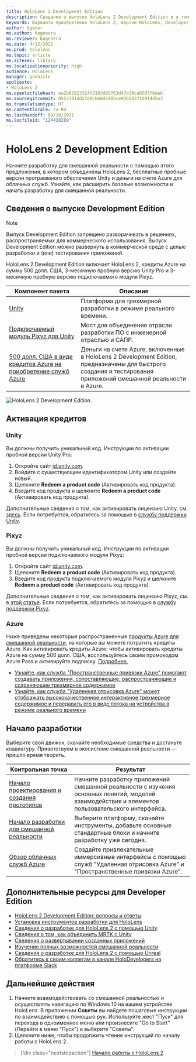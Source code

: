 ```yaml
---
title: HoloLens 2 Development Edition
description: Сведения о выпуске HoloLens 2 Development Edition и о том, что делать после получения устройства.
keywords: Варианты приобретения HoloLens 2, версии HoloLens, Developer Edition
author: bgener
ms.author: bogenera
ms.reviewer: bogenera
ms.date: 4/12/2021
ms.prod: hololens
ms.topic: article
ms.sitesec: library
ms.localizationpriority: high
audience: HoloLens
manager: yannisle
appliesto:
- HoloLens 2
ms.openlocfilehash: ee2b87823324f3183d86763d47b38ca0503f0aeb
ms.sourcegitcommit: 05537014d27d9cb60d5485ce93654371d914d5e3
ms.translationtype: HT
ms.contentlocale: ru-RU
ms.lasthandoff: 09/10/2021
ms.locfileid: "124428289"
---
```

# <a name="hololens-2-development-edition"></a>HoloLens 2 Development Edition

Начните разработку для смешанной реальности с помощью этого предложения, в котором объединены HoloLens 2, бесплатные пробные версии программного обеспечения Unity и деньги на счете Azure для облачных служб. Узнайте, как расширить базовые возможности и начать разработку для смешанной реальности.

## <a name="learn-about-the-development-edition"></a>Сведения о выпуске Development Edition

> [!NOTE]
> Выпуск Development Edition запрещено разворачивать в решениях, распространяемых для коммерческого использования. Выпуск Development Edition можно развернуть в коммерческой среде с целью разработки и (или) тестирования приложений.  

HoloLens 2 Development Edition включает HoloLens 2, кредиты Azure на сумму 500 долл. США, 3-месячную пробную версию Unity Pro и 3-месячную пробную версию подключаемого модуля Pixyz.

| Компонент пакета | Описание |
|---|---|
|  [Unity](https://unity.com/) | Платформа для трехмерной разработки в режиме реального времени.   |
|  [Подключаемый модуль Pixyz для Unity](https://www.pixyz-software.com/plugin/) | Мост для объединения отрасли разработки ПО с инженерной отраслью и САПР.   |
| [500 долл. США в виде кредитов Azure на приобретение служб Azure](https://azure.microsoft.com/resources/) | Деньги на счете Azure, включенные в HoloLens 2 Development Edition, предназначены для быстрого создания и тестирования приложений смешанной реальности в Azure. |

![HoloLens 2 Development Edition.](./images/hololens-2-dev-ed.png)

## <a name="redeem-your-credits"></a>Активация кредитов

### <a name="unity"></a>Unity
Вы должны получить уникальный код. Инструкции по активации пробной версии Unity Pro:
1. Откройте сайт [id.unity.com](http://id.unity.com/).
1. Войдите с существующим идентификатором Unity или создайте новый.
1. Щелкните **Redeem a product code** (Активировать код продукта).
1. Введите код продукта и щелкните **Redeem a product code** (Активировать код продукта).

Дополнительные сведения о том, как активировать лицензию Unity, см. [здесь](https://support.unity3d.com/hc/articles/211438683-How-do-I-activate-my-license-). Если потребуется, обратитесь за помощью в [службу поддержки Unity](https://support.unity3d.com/hc).  

### <a name="pixyz"></a>Pixyz
Вы должны получить уникальный код. Инструкции по активации пробной версии подключаемого модуля Pixyz:
1. Откройте сайт [id.unity.com](http://id.unity.com/).
1. Щелкните **Redeem a product code** (Активировать код продукта).
1. Введите код продукта подключаемого модуля Pixyz и щелкните **Redeem a product code** (Активировать код продукта).

Дополнительные сведения о том, как активировать лицензию Pixyz, см. в [этой статье](https://www.pixyz-software.com/documentations/html/2020.1/review/TrialLicense.html). Если потребуется, обратитесь за помощью в [службу поддержки Pixyz](https://www.pixyz-software.com/support/).

### <a name="azure"></a>Azure
Ниже приведены некоторые распространенные [продукты Azure для смешанной реальности](https://azure.microsoft.com/topic/mixed-reality/), на которые вы можете потратить кредиты Azure.
Как активировать кредиты Azure: чтобы активировать кредиты Azure на сумму 500 долл. США, воспользуйтесь своим промокодом Azure Pass и активируйте подписку. [Подробнее.](hololens2-development-edition-faq.yml#how-can-i-redeem-my--500-azure-credit-)

- [Узнайте, как служба "Пространственные привязки Azure" помогают создавать приложения, сопоставляющие, распространяющие и сохраняющие трехмерное содержимое](https://azure.microsoft.com/services/spatial-anchors/)
- [Узнайте, как служба "Удаленная отрисовка Azure" может отображать высококачественное интерактивное трехмерное содержимое и передавать его в виде потока на устройства в режиме реального времени](https://azure.microsoft.com/services/remote-rendering/)

## <a name="get-started-developing"></a>Начало разработки

Выберите свой движок, скачайте необходимые средства и достаньте клавиатуру. Приветствуем в экосистеме смешанной реальности — пришло время творить.

|     Контрольная точка                              |     Результат                                                                                                                    |
|---------------------------------------------|---------------------------------------------------------------------------------------------------------------------------------|
|     [Начало проектирования и создания прототипов](/windows/mixed-reality/design/design)         |     Начните разработку приложений смешанной реальности с изучения основных понятий, моделей взаимодействия и элементов пользовательского интерфейса.     |
|     [Начало разработки для смешанной реальности](/windows/mixed-reality/develop/development?tabs=unity)    |     Выберите платформу, скачайте инструменты, добавьте основные стандартные блоки и начните разработку уже сегодня.                                  |
|     [Обзор облачных служб Azure](/windows/mixed-reality/develop/mixed-reality-cloud-services)            |     Создайте привлекательные иммерсивные интерфейсы с помощью служб "Удаленная отрисовка Azure" и "Пространственные привязки Azure".                                 |

## <a name="developer-edition-additional-resources"></a>Дополнительные ресурсы для Developer Edition

- [HoloLens 2 Development Edition: вопросы и ответы](hololens2-development-edition-faq.yml)
- [Установка инструментов разработки для HoloLens](/windows/mixed-reality/develop/install-the-tools?tabs=unity)
- [Сведения о разработке для HoloLens 2 с помощью Unity](/windows/mixed-reality/develop/unity/unity-development-overview?tabs=mrtk%2Carr%2Chl2)
- [Сведения о том, как объединить MRTK с Unity](/windows/mixed-reality/develop/unity/mrtk-getting-started)
- [Сведения о развертывании созданных приложений](app-deploy-overview.md)
- [Изучение полных возможностей смешанной реальности](/windows/mixed-reality/)
- [Сведения о разработке для HoloLens 2 с помощью Unreal](/windows/mixed-reality/develop/unreal/unreal-development-overview?tabs=mrtk%2Casa)
- [Обратитесь к своим коллегам в канале HoloDevelopers на платформе Slack](https://holodevelopersslack.azurewebsites.net/)

## <a name="next-steps"></a>Дальнейшие действия

1. Начните взаимодействовать со смешанной реальностью и осуществлять навигацию по Windows 10 на вашем устройстве HoloLens. В приложении **Советы** вы найдете пошаговые инструкции по взаимодействию с помощью рук. Используйте жест "Пуск" для перехода в одноименное меню или произнесите "Go to Start" (Перейти в меню "Пуск") и выберите "Советы".
1. Щелкните ниже, чтобы продолжить чтение инструкций по началу работы с HoloLens 2.

> [!div class="nextstepaction"]
> [Начало работы с HoloLens 2](hololens2-basic-usage.md)
